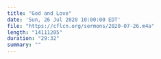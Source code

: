 ```yaml
---
title: "God and Love"
date: 'Sun, 26 Jul 2020 10:00:00 EDT'
file: "https://cflcn.org/sermons/2020-07-26.m4a"
length: "14111205"
duration: "29:32"
summary: ""
---
```

